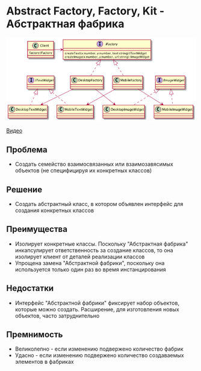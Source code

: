 # Abstract Factory, Factory, Kit - Абстрактная фабрика

![](uml.png)

[Видео](https://youtu.be/dYNvK04q77w)

## Проблема
* Создать семейство взаимосвязанных или взаимозавясимых объектов (не специфицируя их конкретных классов)
    
## Решение
* Создать абстрактный класс, в котором объявлен интерфейс для создания конкретных классов
    
## Преимущества 
* Изолирует конкретные классы. Поскольку "Абстрактная фабрика" инкапсулирует ответственность за создание классов,
    то она изолирует клиент от деталей реализации классов
* Упрощена замена "Абстрактной фабрики", поскольку она используется только один раз во время инстанцирования

## Недостатки
* Интерфейс "Абстрактной фабрики" фиксирует набор объектов, которые можно создать. Расширение,
    для изготовления новых объектов, часто затруднительно
    
## Премнимость
* Великолепно - если изменению подвержено количество фабрик
* Удасно - если изменению подвержено количество создаваемых элементов в фабриках
